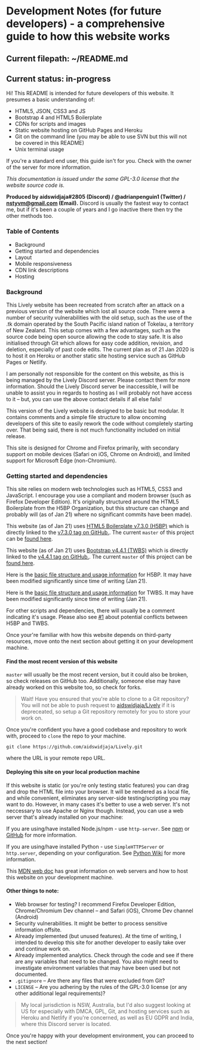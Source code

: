 # Development Notes (for future developers) - a comprehensive guide to how this website works
## Current filepath: ~/README.md
## Current status: in-progress

Hi! This README is intended for future developers of this website. It presumes a basic understanding of:

- HTML5, JSON, CSS3 and JS
- Bootstrap 4 and HTML5 Boilerplate
- CDNs for scripts and images
- Static website hosting on GitHub Pages and Heroku
- Git on the command line (you may be able to use SVN but this will not be covered in this README)
- Unix terminal usage

If you're a standard end user, this guide isn't for you. Check with the owner of the server for more information.

*This documentation is issued under the same GPL-3.0 license that the website source code is.*

**Produced by aidswidjaja#2805 (Discord) / @adrianpenguin1 (Twitter) / nstyvm@gmail.com (Email).** Discord is usually the fastest way to contact me, but if it's been a couple of years and I go inactive there then try the other methods too.

### Table of Contents

- Background
- Getting started and dependencies
- Layout
- Mobile responsiveness
- CDN link descriptions
- Hosting

### Background

This Lively website has been recreated from scratch after an attack on a previous version of the website which lost all source code. There were a number of security vulnerabilities with the old setup, such as the use of the .tk domain operated by the South Pacific island nation of Tokelau, a territory of New Zealand. This setup comes with a few advantages, such as the source code being open source allowing the code to stay safe. It is also initialised through Git which allows for easy code addition, revision, and deletion, especially of past code edits. The current plan as of 21 Jan 2020 is to host it on Heroku or another static site hosting service such as GitHub Pages or Netlify. 

I am personally not responsible for the content on this website, as this is being managed by the Lively Discord server. Please contact them for more information. Should the Lively Discord server be inaccessible, I will be unable to assist you in regards to hosting as I will probably not have access to it – but, you can use the above contact details if all else fails!

This version of the Lively website is designed to be basic but modular. It contains comments and a simple file structure to allow oncoming developers of this site to easily rework the code without completely starting over. That being said, there is not much functionality included on initial release.

This site is designed for Chrome and Firefox primarily, with secondary support on mobile devices (Safari on iOS, Chrome on Android), and limited support for Microsoft Edge (non-Chromium).

### Getting started and dependencies

This site relies on modern web technologies such as HTML5, CSS3 and JavaScript. I encourage you use a compliant and modern browser (such as Firefox Developer Edition). It's originally structured around the HTML5 Boilerplate from the H5BP Organization, but this structure can change and probably will (as of Jan 21) where no significant commits have been made). 

This website (as of Jan 21) uses [HTML5 Boilerplate v7.3.0 (H5BP)](https://github.com/h5bp/html5-boilerplate/releases/tag/v7.3.0) which is directly linked to the [v7.3.0 tag on GitHub.](https://github.com/h5bp/html5-boilerplate/tree/v7.3.0). The current `master` of this project can be [found here](https://github.com/h5bp/html5-boilerplate/tree/master).

This website (as of Jan 21) uses [Bootstrap v4.4.1 (TWBS)](https://github.com/twbs/bootstrap/releases/tag/v4.4.1) which is directly linked to the [v4.4.1 tag on GitHub.](https://github.com/twbs/bootstrap/tree/v4.4.1). The current `master` of this project can be [found here](https://github.com/twbs/bootstrap/tree/master).

Here is the [basic file structure and usage information](https://github.com/h5bp/html5-boilerplate/blob/master/dist/doc/usage.md) for H5BP. It may have been modified significantly since time of writing (Jan 21). 

Here is the [basic file structure and usage information](https://github.com/twbs/bootstrap/blob/master/README.md#whats-included) for TWBS. It may have been modified significantly since time of writing (Jan 21).

For other scripts and dependencies, there will usually be a comment indicating it's usage. Please also see [#1](https://github.com/aidswidjaja/Lively/issues/1) about potential conflicts between H5BP and TWBS.

Once your're familiar with how this website depends on third-party resources, move onto the next section about getting it on your development machine.

#### Find the most recent version of this website

`master` will usually be the most recent version, but it could also be broken, so check releases on GitHub too. Additionally, someone else may have already worked on this website too, so check for forks. 

>Wait! Have you ensured that you're able to clone to a Git repository? You will not be able to push request to [aidswidjaja/Lively](https://github.com/aidswidjaja/Lively) if it is depreceated, so setup a Git repository remotely for you to store your work on.

Once you're confident you have a good codebase and repository to work with, proceed to `clone` the repo to your machine.

```
git clone https://github.com/aidswidjaja/Lively.git
```

where the URL is your remote repo URL.

#### Deploying this site on your local production machine

If this website is static (or you're only testing static features) you can drag and drop the HTML file into your browser. It will be rendered as a local file, and while convenient, eliminates any server-side testing/scripting you may want to do. However, in many cases it's better to use a web server. It's not neccessary to use Apache or Nginx though. Instead, you can use a web server that's already installed on your machine:

If you are using/have installed Node.js/npm - use `http-server`. See [npm](https://www.npmjs.com/package/http-server) or [GitHub](https://github.com/http-party/http-server) for more information.

If you are using/have installed Python - use `SimpleHTTPServer` or `http.server`, depending on your configuration. See [Python Wiki](https://wiki.python.org/moin/WebServers) for more information.

This [MDN web doc](https://developer.mozilla.org/en-US/docs/Learn/Common_questions/set_up_a_local_testing_server) has great information on web servers and how to host this website on your development machine.

#### Other things to note:

- Web browser for testing? I recommend Firefox Developer Edition, Chrome/Chromium Dev channel – and Safari (iOS), Chrome Dev channel (Android)
- Security vulnerabilities. It might be better to process sensitive information offsite.
- Already implemented (but unused features). At the time of writing, I intended to develop this site for another developer to easily take over and continue work on.
- Already implemented analytics. Check through the code and see if there are any variables that need to be changed. You also might need to investigate environment variables that may have been used but not documented.
- `.gitignore` – Are there any files that were excluded from Git?
- `LICENSE` – Are you adhering by the rules of the GPL-3.0 license (or any other additional legal requirements)? 

>My local jurisdiction is NSW, Australia, but I'd also suggest looking at US for especially with DMCA, GPL, Git, and hosting services such as Heroku and Netlify if you're concerned, as well as EU GDPR and India, where this Discord server is located.

Once you're happy with your development environment, you can proceed to the next section!